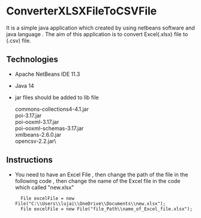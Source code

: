 
ConverterXLSXFileToCSVFile
==============================
It is a simple java application which created by using netbeans software and java language . 
The aim of this application is to convert Excel(.xlsx) file to (.csv) file.


Technologies 
------------

- Apache NetBeans IDE 11.3
- Java 14
- jar files should be added to lib file

	commons-collections4-4.1.jar\
	poi-3.17.jar \
	poi-ooxml-3.17.jar \
	poi-ooxml-schemas-3.17.jar \
	xmlbeans-2.6.0.jar\
	opencsv-2.2.jar\


Instructions
------------

- You need to have an Excel File , then change the path of the file in the following code 
	, then change the name of the Excel file in the code which called "new.xlsx"

        File excelFile = new File("C:\\Users\\lujai\\OneDrive\\Documents\\new.xlsx");
        File excelFile = new File("file_Path\\name_of_Excel_file.xlsx");




